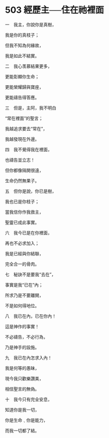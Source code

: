 # 503 經歷主──住在祂裡面

一　我主，你說你是真樹，

我是你的真枝子；

但我不知為何緣故，

我是如此不結實。

二　我心羡慕結果更多，

更能彰顯你生命；

更能榮耀歸與寶座，

更能禱告得答應。

三　但是，主阿，我不明白

“常在裡面”的聖言；

我越追求要去“常在”，

我越發現在外邊。

四　我不覺得我在裡面，

也禱告並立志！

但你都像隔開很遠，

生命仍然無果子。

五　但你是說，你已是樹，

我也已是你枝子；

當我信你作我救主，

聖靈已成此事實。

六　我今已是在你裡面，

再也不必求加入；

我是已經與你結聯，

完全合一的骨肉。

七　秘訣不是要我“去在”，

事實是我“已在”內；

所求乃是不要離開，

不是如何得地位。

八　我已在內，已在你內！

這是神作的事實！

不必禱告，不必行為，

乃是神手的設施。　　

九　我已在內怎求入內！

我是何等的愚昧，

現今我只歡樂讚美，

相信聖言的無偽。

十　我今只有完全安息，

知道你是我一切，

你是生命﹑你是能力，

而我一切都了結。

